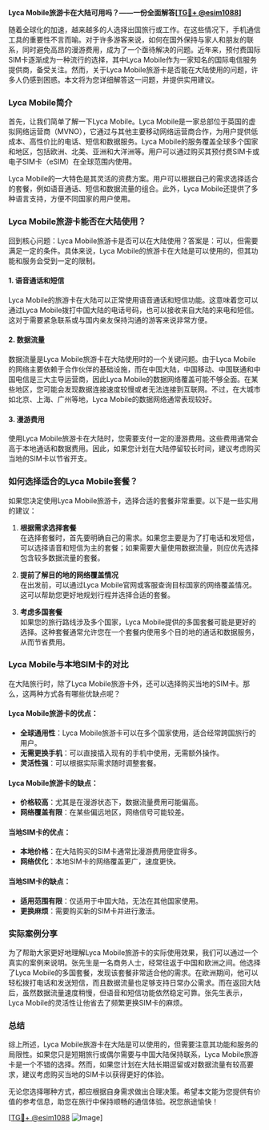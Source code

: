 **Lyca Mobile旅游卡在大陆可用吗？——一份全面解答[[TG💪+ @esim1088](https://t.me/s/esim1088)]**

随着全球化的加速，越来越多的人选择出国旅行或工作。在这些情况下，手机通信工具的重要性不言而喻。对于许多游客来说，如何在国外保持与家人和朋友的联系，同时避免高昂的漫游费用，成为了一个亟待解决的问题。近年来，预付费国际SIM卡逐渐成为一种流行的选择，其中Lyca Mobile作为一家知名的国际电信服务提供商，备受关注。然而，关于Lyca Mobile旅游卡是否能在大陆使用的问题，许多人仍感到困惑。本文将为您详细解答这一问题，并提供实用建议。

### Lyca Mobile简介

首先，让我们简单了解一下Lyca Mobile。Lyca Mobile是一家总部位于英国的虚拟网络运营商（MVNO），它通过与其他主要移动网络运营商合作，为用户提供低成本、高性价比的电话、短信和数据服务。Lyca Mobile的服务覆盖全球多个国家和地区，包括欧洲、北美、亚洲和大洋洲等。用户可以通过购买其预付费SIM卡或电子SIM卡（eSIM）在全球范围内使用。

Lyca Mobile的一大特色是其灵活的资费方案。用户可以根据自己的需求选择适合的套餐，例如语音通话、短信和数据流量的组合。此外，Lyca Mobile还提供了多种语言支持，方便不同国家的用户使用。

### Lyca Mobile旅游卡能否在大陆使用？

回到核心问题：Lyca Mobile旅游卡是否可以在大陆使用？答案是：可以，但需要满足一定的条件。具体来说，Lyca Mobile的旅游卡在大陆是可以使用的，但其功能和服务会受到一定的限制。

#### 1. **语音通话和短信**
Lyca Mobile的旅游卡在大陆可以正常使用语音通话和短信功能。这意味着您可以通过Lyca Mobile拨打中国大陆的电话号码，也可以接收来自大陆的来电和短信。这对于需要紧急联系或与国内亲友保持沟通的游客来说非常方便。

#### 2. **数据流量**
数据流量是Lyca Mobile旅游卡在大陆使用时的一个关键问题。由于Lyca Mobile的网络主要依赖于合作伙伴的基础设施，而在中国大陆，中国移动、中国联通和中国电信是三大主导运营商，因此Lyca Mobile的数据网络覆盖可能不够全面。在某些地区，您可能会发现数据连接速度较慢或者无法连接到互联网。不过，在大城市如北京、上海、广州等地，Lyca Mobile的数据网络通常表现较好。

#### 3. **漫游费用**
使用Lyca Mobile旅游卡在大陆时，您需要支付一定的漫游费用。这些费用通常会高于本地通话和数据费用。因此，如果您计划在大陆停留较长时间，建议考虑购买当地的SIM卡以节省开支。

### 如何选择适合的Lyca Mobile套餐？

如果您决定使用Lyca Mobile旅游卡，选择合适的套餐非常重要。以下是一些实用的建议：

1. **根据需求选择套餐**  
   在选择套餐时，首先要明确自己的需求。如果您主要是为了打电话和发短信，可以选择语音和短信为主的套餐；如果需要大量使用数据流量，则应优先选择包含较多数据流量的套餐。

2. **提前了解目的地的网络覆盖情况**  
   在出发前，可以通过Lyca Mobile官网或客服查询目标国家的网络覆盖情况。这可以帮助您更好地规划行程并选择合适的套餐。

3. **考虑多国套餐**  
   如果您的旅行路线涉及多个国家，Lyca Mobile提供的多国套餐可能是更好的选择。这种套餐通常允许您在一个套餐内使用多个目的地的通话和数据服务，从而节省费用。

### Lyca Mobile与本地SIM卡的对比

在大陆旅行时，除了Lyca Mobile旅游卡外，还可以选择购买当地的SIM卡。那么，这两种方式各有哪些优缺点呢？

#### Lyca Mobile旅游卡的优点：
- **全球通用性**：Lyca Mobile旅游卡可以在多个国家使用，适合经常跨国旅行的用户。
- **无需更换手机**：可以直接插入现有的手机中使用，无需额外操作。
- **灵活性强**：可以根据实际需求随时调整套餐。

#### Lyca Mobile旅游卡的缺点：
- **价格较高**：尤其是在漫游状态下，数据流量费用可能偏高。
- **网络覆盖有限**：在某些偏远地区，网络信号可能较差。

#### 当地SIM卡的优点：
- **本地价格**：在大陆购买的SIM卡通常比漫游费用便宜得多。
- **网络优化**：本地SIM卡的网络覆盖更广，速度更快。

#### 当地SIM卡的缺点：
- **适用范围有限**：仅适用于中国大陆，无法在其他国家使用。
- **更换麻烦**：需要购买新的SIM卡并进行激活。

### 实际案例分享

为了帮助大家更好地理解Lyca Mobile旅游卡的实际使用效果，我们可以通过一个真实的案例来说明。张先生是一名商务人士，经常往返于中国和欧洲之间。他选择了Lyca Mobile的多国套餐，发现该套餐非常适合他的需求。在欧洲期间，他可以轻松拨打电话和发送短信，而且数据流量也足够支持日常办公需求。而在返回大陆后，虽然数据流量速度稍慢，但语音和短信功能依然稳定可靠。张先生表示，Lyca Mobile的灵活性让他省去了频繁更换SIM卡的麻烦。

### 总结

综上所述，Lyca Mobile旅游卡在大陆是可以使用的，但需要注意其功能和服务的局限性。如果您只是短期旅行或偶尔需要与中国大陆保持联系，Lyca Mobile旅游卡是一个不错的选择。然而，如果您计划在大陆长期逗留或对数据流量有较高要求，建议考虑购买当地的SIM卡以获得更好的体验。

无论您选择哪种方式，都应根据自身需求做出合理决策。希望本文能为您提供有价值的参考信息，助您在旅行中保持顺畅的通信体验。祝您旅途愉快！

[[TG💪+ @esim1088](https://t.me/s/esim1088) ![Image](https://i.postimg.cc/4NQfJmqS/Snipaste-2025-05-13-00-14-12.png)]